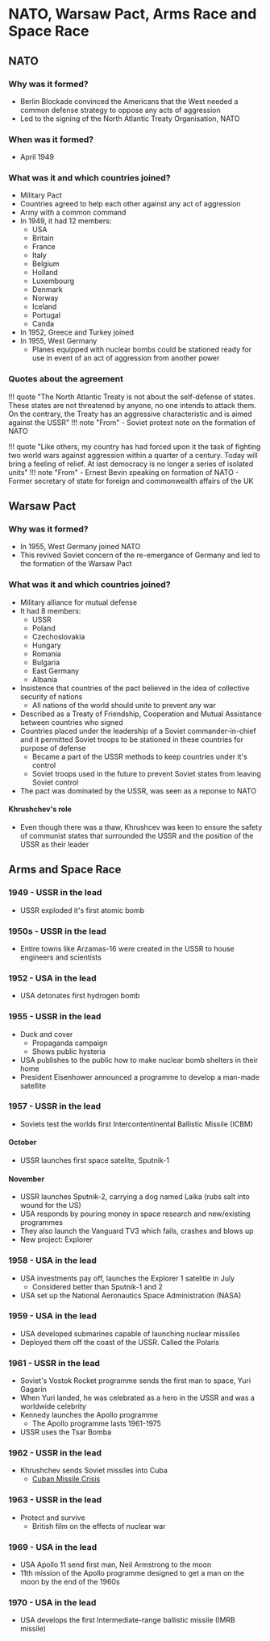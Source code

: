 # NATO, Warsaw Pact, Arms Race and Space Race

## NATO

### Why was it formed?

- Berlin Blockade convinced the Americans that the West needed a common defense strategy to oppose any acts of aggression
- Led to the signing of the North Atlantic Treaty Organisation, NATO

### When was it formed?

- April 1949

### What was it and which countries joined?

- Military Pact
- Countries agreed to help each other against any act of aggression
- Army with a common command
- In 1949, it had 12 members:
	- USA
	- Britain
	- France
	- Italy
	- Belgium
	- Holland
	- Luxembourg
	- Denmark
	- Norway
	- Iceland
	- Portugal
	- Canda
- In 1952, Greece and Turkey joined
- In 1955, West Germany
	- Planes equipped with nuclear bombs could be stationed ready for use in event of an act of aggression from another power

### Quotes about the agreement

!!! quote
	"The North Atlantic Treaty is not about the self-defense of states. These states are not threatened by anyone, no one intends to attack them. On the contrary, the Treaty has an aggressive characteristic and is aimed against the USSR"
	!!! note "From"
		- Soviet protest note on the formation of NATO

!!! quote
	"Like others, my country has had forced upon it the task of fighting two world wars against aggression within a quarter of a century. Today will bring a feeling of relief. At last democracy is no longer a series of isolated units"
	!!! note "From"
		- Ernest Bevin speaking on formation of NATO
			- Former secretary of state for foreign and commonwealth affairs of the UK


## Warsaw Pact

### Why was it formed?

- In 1955, West Germany joined NATO
- This revived Soviet concern of the re-emergance of Germany and led to the formation of the Warsaw Pact

### What was it and which countries joined?

- Military alliance for mutual defense
- It had 8 members:
	- USSR
	- Poland
	- Czechoslovakia
	- Hungary
	- Romania
	- Bulgaria
	- East Germany
	- Albania
- Insistence that countries of the pact believed in the idea of collective security of nations
	- All nations of the world should unite to prevent any war
- Described as a Treaty of Friendship, Cooperation and Mutual Assistance between countries who signed
- Countries placed under the leadership of a Soviet commander-in-chief and it permitted Soviet troops to be stationed in these countries for purpose of defense
	- Became a part of the USSR methods to keep countries under it's control
	- Soviet troops used in the future to prevent Soviet states from leaving Soviet control
- The pact was dominated by the USSR, was seen as a reponse to NATO

#### Khrushchev's role

- Even though there was a thaw, Khrushcev was keen to ensure the safety of communist states that surrounded the USSR and the position of the USSR as their leader


## Arms and Space Race

### 1949 - USSR in the lead

- USSR exploded it's first atomic bomb

### 1950s - USSR in the lead

- Entire towns like Arzamas-16 were created in the USSR to house engineers and scientists

### 1952 - USA in the lead

- USA detonates first hydrogen bomb

### 1955 - USSR in the lead

- Duck and cover
	- Propaganda campaign
	- Shows public hysteria
- USA publishes to the public how to make nuclear bomb shelters in their home
- President Eisenhower announced a programme to develop a man-made satellite

### 1957 - USSR in the lead

- Soviets test the worlds first Intercontentinental Ballistic Missile (ICBM)

#### October

- USSR launches first space satelite, Sputnik-1

#### November

- USSR launches Sputnik-2, carrying a dog named Laika (rubs salt into wound for the US)
- USA responds by pouring money in space research and new/existing programmes
- They also launch the Vanguard TV3 which fails, crashes and blows up
- New project: Explorer

### 1958 - USA in the lead

- USA investments pay off, launches the Explorer 1 satelitle in July
	- Considered better than Sputnik-1 and 2
- USA set up the National Aeronautics Space Administration (NASA)

### 1959 - USA in the lead

- USA developed submarines capable of launching nuclear missiles
- Deployed them off the coast of the USSR. Called the Polaris

### 1961 - USSR in the lead

- Soviet's Vostok Rocket programme sends the first man to space, Yuri Gagarin
- When Yuri landed, he was celebrated as a hero in the USSR and was a worldwide celebrity
- Kennedy launches the Apollo programme
	- The Apollo programme lasts 1961-1975
- USSR uses the Tsar Bomba

### 1962 - USSR in the lead

- Khrushchev sends Soviet missiles into Cuba
	- [Cuban Missile Crisis](../transformation/cuban_missile_crisis.md)

### 1963 - USSR in the lead

- Protect and survive
	- British film on the effects of nuclear war

### 1969 - USA in the lead

- USA Apollo 11 send first man, Neil Armstrong to the moon
- 11th mission of the Apollo programme designed to get a man on the moon by the end of the 1960s

### 1970 - USA in the lead

- USA develops the first Intermediate-range ballistic missile (IMRB missile)
